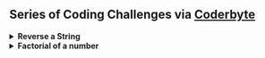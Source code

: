 ## Series of Coding Challenges via [Coderbyte](https://coderbyte.com/)
<details>
<summary>
  <b>Reverse a String</b> 
</summary>
<br>
Difficulty Level : Easy<br>
Question : Have the function FirstReverse(str) take the str parameter being passed and return the string in reversed order. For example: if the input string is "Hello World and Coders" then your program should return the string sredoC dna dlroW olleH.<br>
Use the Parameter Testing feature in the box below to test your code with different arguments.<br>
  
1. <b>Using Javascript Built-in functions</b>  
```js
function FirstReverse(str) { 
                            
    /** Steps
    1. Break string into array of individual chars using split('') function
    2. Use reverse() method to transpose order
    3. Turn the reversed characters into string using join('') function
    **/
  
    // code goes here
    const chars = str.split('')  
    return chars.reverse().join(''); 
  
  }
  console.log(FirstReverse('Coderbyte is really awesome!'));

```

2. <b>Using loops</b>
   
 ```js
  function FirstReverse(str){
      /** Steps
      1. Create new empty string to hold reversed input string
      2. Loop through the array from the last string character to the first and for each char, add it to the reversed string
      3. Return reversed string 
     **/  
    
   let reversed = "";
      for(i=str.length-1; i>0; i--){
       reversed +=str[i];
  }
      return reversed;
}
      
  console.log("Loop reversal", FirstReverse('Coderbyte is really awesome!'))
  ```
3. <b>Using Recursion</b>
```js
 function reverseString(str) {
    if (str === "")
      return "";
    else
      return reverseString(str.substr(1)) + str.charAt(0);
  }
 console.log("Recursion reversal", reverseString('Coderbyte is really awesome!'));
 ```

</details>

<details>
<summary>
<b>Factorial of a number</b>
</summary>
<br>
Difficulty Level : Easy


<b>1. While Loop</b>

```js
function Factorial(num){
  let result = num;
  if(num <= 1){
    return 1
  }
  while(num > 1){
    num --;
    result *= num;
  }
  return result;
}
console.log("While Factorial", Factorial(5))
```

<b>2. With Recursion</b>
```js
function Factorial(num){
  return num <= 1 ? 1 : num * Factorial(num - 1)
}
console.log("Factorial", Factorial(2));
``` 

<b>3. For Loop </b>
```js
function Factorial(num){
  if(num <= 1) return 1;
  
  for(let i = num-1; i>=1; i--){
    num*=i;
  }
  return num;
}
console.log(Factorial(5));
```
</details>